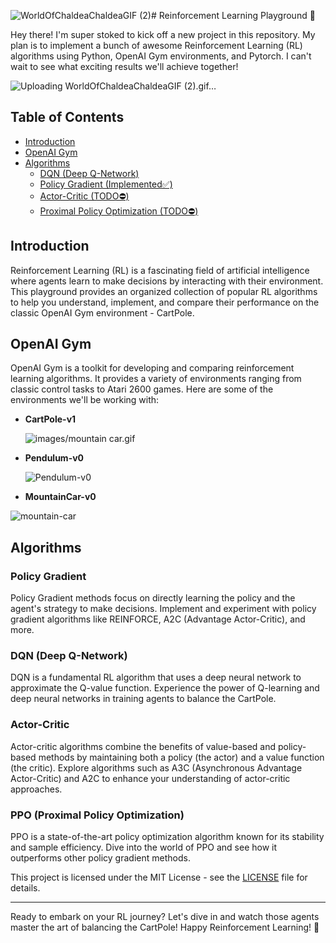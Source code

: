 ![WorldOfChaldeaChaldeaGIF (2)](https://github.com/sobhanshukueian/Reinforcement-Learning-Playground/assets/47561760/982589d0-d7a8-4b6f-b4b8-6e2b717ccace)# Reinforcement Learning Playground 🚀

Hey there! I'm super stoked to kick off a new project in this repository. My plan is to implement a bunch of awesome Reinforcement Learning (RL) algorithms using Python, OpenAI Gym environments, and Pytorch. I can't wait to see what exciting results we'll achieve together!

![Uploading WorldOfChaldeaChaldeaGIF (2).gif…]()


## Table of Contents
- [Introduction](#introduction)
- [OpenAI Gym](#openai-gym)
- [Algorithms](#algorithms)
  - [DQN (Deep Q-Network)](#dqn-deep-q-network)
  - [Policy Gradient (Implemented✅)](#policy-gradient)
  - [Actor-Critic (TODO⛔)](#actor-critic)
  - [Proximal Policy Optimization (TODO⛔)](#ppo-proximal-policy-optimization)


## Introduction

Reinforcement Learning (RL) is a fascinating field of artificial intelligence where agents learn to make decisions by interacting with their environment. This playground provides an organized collection of popular RL algorithms to help you understand, implement, and compare their performance on the classic OpenAI Gym environment - CartPole.

## OpenAI Gym

OpenAI Gym is a toolkit for developing and comparing reinforcement learning algorithms. It provides a variety of environments ranging from classic control tasks to Atari 2600 games. Here are some of the environments we'll be working with:

- **CartPole-v1**
  
  ![images/mountain car.gif](https://gymnasium.farama.org/_images/cart_pole.gif)

- **Pendulum-v0**

  ![Pendulum-v0](https://gymnasium.farama.org/_images/pendulum.gif)

- **MountainCar-v0**

![mountain-car](https://gymnasium.farama.org/_images/mountain_car.gif)


## Algorithms

### Policy Gradient

Policy Gradient methods focus on directly learning the policy and the agent's strategy to make decisions. Implement and experiment with policy gradient algorithms like REINFORCE, A2C (Advantage Actor-Critic), and more.

### DQN (Deep Q-Network)

DQN is a fundamental RL algorithm that uses a deep neural network to approximate the Q-value function. Experience the power of Q-learning and deep neural networks in training agents to balance the CartPole.

### Actor-Critic

Actor-critic algorithms combine the benefits of value-based and policy-based methods by maintaining both a policy (the actor) and a value function (the critic). Explore algorithms such as A3C (Asynchronous Advantage Actor-Critic) and A2C to enhance your understanding of actor-critic approaches.

### PPO (Proximal Policy Optimization)

PPO is a state-of-the-art policy optimization algorithm known for its stability and sample efficiency. Dive into the world of PPO and see how it outperforms other policy gradient methods.



This project is licensed under the MIT License - see the [LICENSE](LICENSE) file for details.

---

Ready to embark on your RL journey? Let's dive in and watch those agents master the art of balancing the CartPole! Happy Reinforcement Learning! 🌟
